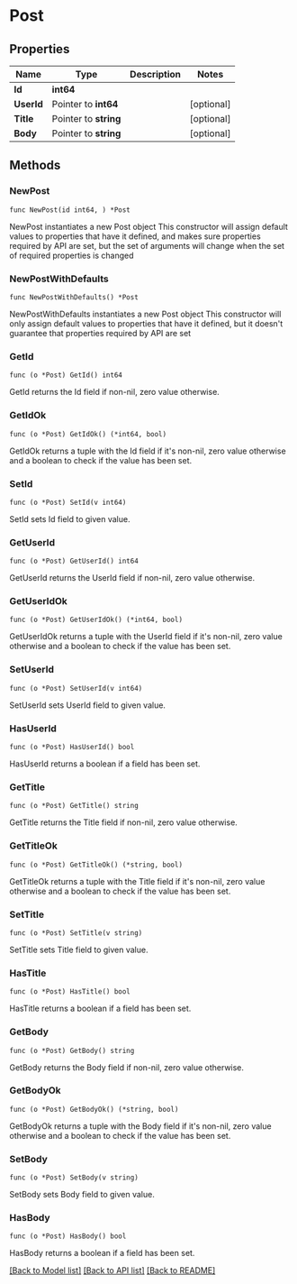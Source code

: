 # Post

## Properties

Name | Type | Description | Notes
------------ | ------------- | ------------- | -------------
**Id** | **int64** |  | 
**UserId** | Pointer to **int64** |  | [optional] 
**Title** | Pointer to **string** |  | [optional] 
**Body** | Pointer to **string** |  | [optional] 

## Methods

### NewPost

`func NewPost(id int64, ) *Post`

NewPost instantiates a new Post object
This constructor will assign default values to properties that have it defined,
and makes sure properties required by API are set, but the set of arguments
will change when the set of required properties is changed

### NewPostWithDefaults

`func NewPostWithDefaults() *Post`

NewPostWithDefaults instantiates a new Post object
This constructor will only assign default values to properties that have it defined,
but it doesn't guarantee that properties required by API are set

### GetId

`func (o *Post) GetId() int64`

GetId returns the Id field if non-nil, zero value otherwise.

### GetIdOk

`func (o *Post) GetIdOk() (*int64, bool)`

GetIdOk returns a tuple with the Id field if it's non-nil, zero value otherwise
and a boolean to check if the value has been set.

### SetId

`func (o *Post) SetId(v int64)`

SetId sets Id field to given value.


### GetUserId

`func (o *Post) GetUserId() int64`

GetUserId returns the UserId field if non-nil, zero value otherwise.

### GetUserIdOk

`func (o *Post) GetUserIdOk() (*int64, bool)`

GetUserIdOk returns a tuple with the UserId field if it's non-nil, zero value otherwise
and a boolean to check if the value has been set.

### SetUserId

`func (o *Post) SetUserId(v int64)`

SetUserId sets UserId field to given value.

### HasUserId

`func (o *Post) HasUserId() bool`

HasUserId returns a boolean if a field has been set.

### GetTitle

`func (o *Post) GetTitle() string`

GetTitle returns the Title field if non-nil, zero value otherwise.

### GetTitleOk

`func (o *Post) GetTitleOk() (*string, bool)`

GetTitleOk returns a tuple with the Title field if it's non-nil, zero value otherwise
and a boolean to check if the value has been set.

### SetTitle

`func (o *Post) SetTitle(v string)`

SetTitle sets Title field to given value.

### HasTitle

`func (o *Post) HasTitle() bool`

HasTitle returns a boolean if a field has been set.

### GetBody

`func (o *Post) GetBody() string`

GetBody returns the Body field if non-nil, zero value otherwise.

### GetBodyOk

`func (o *Post) GetBodyOk() (*string, bool)`

GetBodyOk returns a tuple with the Body field if it's non-nil, zero value otherwise
and a boolean to check if the value has been set.

### SetBody

`func (o *Post) SetBody(v string)`

SetBody sets Body field to given value.

### HasBody

`func (o *Post) HasBody() bool`

HasBody returns a boolean if a field has been set.


[[Back to Model list]](../README.md#documentation-for-models) [[Back to API list]](../README.md#documentation-for-api-endpoints) [[Back to README]](../README.md)


